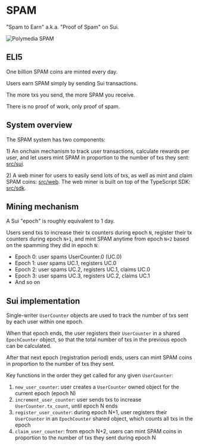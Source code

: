 # SPAM

"Spam to Earn" a.k.a. "Proof of Spam" on Sui.

![Polymedia SPAM](https://spamsui.com/img/open-graph.webp)

## ELI5

One billion SPAM coins are minted every day.

Users earn SPAM simply by sending Sui transactions.

The more txs you send, the more SPAM you receive.

There is no proof of work, only proof of spam.

## System overview

The SPAM system has two components:

1\) An onchain mechanism to track user transactions, calculate rewards per user, and let users mint SPAM in proportion to the number of txs they sent: [src/sui](./src/sui).

2\) A web miner for users to easily send lots of txs, as well as mint and claim SPAM coins: [src/web](./src/web). The web miner is built on top of the TypeScript SDK: [src/sdk](./src/sdk).

## Mining mechanism

A Sui "epoch" is roughly equivalent to 1 day.

Users send txs to increase their tx counters during epoch `N`, register their tx counters during epoch `N+1`, and mint SPAM anytime from epoch `N+2` based on the spamming they did in epoch `N`:

- Epoch 0: user spams UserCounter.0 (UC.0)
- Epoch 1: user spams UC.1, registers UC.0
- Epoch 2: user spams UC.2, registers UC.1, claims UC.0
- Epoch 3: user spams UC.3, registers UC.2, claims UC.1
- And so on

## Sui implementation

Single-writer `UserCounter` objects are used to track the number of txs sent by each user within one epoch.

When that epoch ends, the user registers their `UserCounter` in a shared `EpochCounter` object, so that the total number of txs in the previous epoch can be calculated.

After that next epoch (registration period) ends, users can mint SPAM coins in proportion to the number of txs they sent.

Key functions in the order they get called for any given `UserCounter`:

1) `new_user_counter`: user creates a `UserCounter` owned object for the current epoch (epoch N)
2) `increment_user_counter`: user sends txs to increase `UserCounter.tx_count`, until epoch N ends
3) `register_user_counter`: during epoch N+1, user registers their `UserCounter` in an `EpochCounter` shared object, which counts all txs in the epoch
4) `claim_user_counter`: from epoch N+2, users can mint SPAM coins in proportion to the number of txs they sent during epoch N
